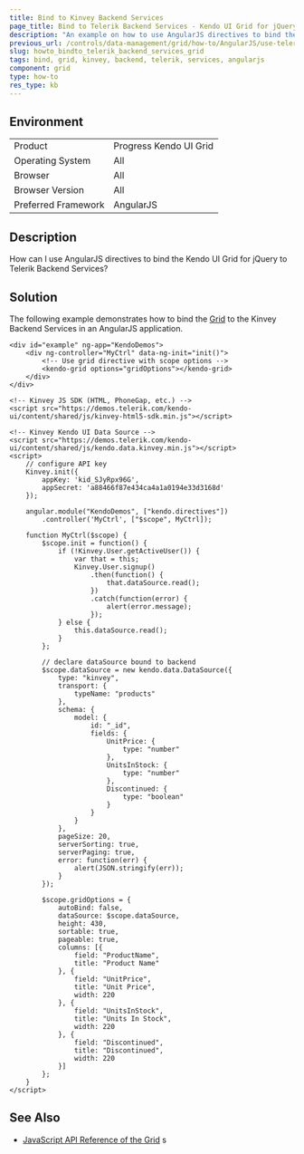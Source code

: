 ```yaml
---
title: Bind to Kinvey Backend Services
page_title: Bind to Telerik Backend Services - Kendo UI Grid for jQuery
description: "An example on how to use AngularJS directives to bind the Kendo UI Grid for jQuery to Telerik Backend Services."
previous_url: /controls/data-management/grid/how-to/AngularJS/use-telerik-backend-services-with-angular
slug: howto_bindto_telerik_backend_services_grid
tags: bind, grid, kinvey, backend, telerik, services, angularjs
component: grid
type: how-to
res_type: kb
---
```


## Environment

<table>
 <tr>
  <td>Product</td>
  <td>Progress Kendo UI Grid</td>
 </tr>
 <tr>
  <td>Operating System</td>
  <td>All</td>
 </tr>
 <tr>
  <td>Browser</td>
  <td>All</td>
 </tr>
 <tr>
  <td>Browser Version</td>
  <td>All</td>
 </tr>
  <tr>
  <td>Preferred Framework</td>
  <td>AngularJS</td>
 </tr>
</table>

## Description

How can I use AngularJS directives to bind the Kendo UI Grid for jQuery to Telerik Backend Services?

## Solution

The following example demonstrates how to bind the [Grid](https://www.telerik.com/kendo-ui/grid) to the Kinvey Backend Services in an AngularJS application.

```dojo
<div id="example" ng-app="KendoDemos">
    <div ng-controller="MyCtrl" data-ng-init="init()">
        <!-- Use grid directive with scope options -->
        <kendo-grid options="gridOptions"></kendo-grid>
    </div>
</div>

<!-- Kinvey JS SDK (HTML, PhoneGap, etc.) -->
<script src="https://demos.telerik.com/kendo-ui/content/shared/js/kinvey-html5-sdk.min.js"></script>

<!-- Kinvey Kendo UI Data Source -->
<script src="https://demos.telerik.com/kendo-ui/content/shared/js/kendo.data.kinvey.min.js"></script>
<script>
    // configure API key
    Kinvey.init({
        appKey: 'kid_SJyRpx96G',
        appSecret: 'a88466f87e434ca4a1a0194e33d3168d'
    });

    angular.module("KendoDemos", ["kendo.directives"])
        .controller('MyCtrl', ["$scope", MyCtrl]);

    function MyCtrl($scope) {
        $scope.init = function() {
            if (!Kinvey.User.getActiveUser()) {
                var that = this;
                Kinvey.User.signup()
                    .then(function() {
                        that.dataSource.read();
                    })
                    .catch(function(error) {
                        alert(error.message);
                    });
            } else {
                this.dataSource.read();
            }
        };

        // declare dataSource bound to backend
        $scope.dataSource = new kendo.data.DataSource({
            type: "kinvey",
            transport: {
                typeName: "products"
            },
            schema: {
                model: {
                    id: "_id",
                    fields: {
                        UnitPrice: {
                            type: "number"
                        },
                        UnitsInStock: {
                            type: "number"
                        },
                        Discontinued: {
                            type: "boolean"
                        }
                    }
                }
            },
            pageSize: 20,
            serverSorting: true,
            serverPaging: true,
            error: function(err) {
                alert(JSON.stringify(err));
            }
        });

        $scope.gridOptions = {
            autoBind: false,
            dataSource: $scope.dataSource,
            height: 430,
            sortable: true,
            pageable: true,
            columns: [{
                field: "ProductName",
                title: "Product Name"
            }, {
                field: "UnitPrice",
                title: "Unit Price",
                width: 220
            }, {
                field: "UnitsInStock",
                title: "Units In Stock",
                width: 220
            }, {
                field: "Discontinued",
                title: "Discontinued",
                width: 220
            }]
        };
    }
</script>
```

## See Also

* [JavaScript API Reference of the Grid](/api/javascript/ui/grid)
s
